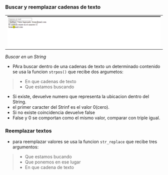 ### Buscar y reemplazar cadenas de texto

<table align="center">
  <tr>
    <td align="center" style="padding=0;width=50%;">
      <img align="center" style="padding=0;" src="../images/strpos.png" />
    </td>
  </tr>
</table>

_Buscar en un String_

- PAra buscar dentro de una cadenas de texto un determinado contenido se usa la funcion `strpos()` que recibe dos argumetos:

>- En que cadenas de texto<br>
>- Que estamos buscando<br>


- Si existe, devuelve numero que representa la ubicacion dentro del String.
- el primer caracter del Strinf es el valor 0(cero).
- Si no existe coincidencia devuelve false
- False y 0 se comportan como el mismo valor, comparar con triple igual.


### Reemplazar textos

- para reemplazar valores se usa la funcion `str_replace` que recibe tres argumentos:

> - Que estamos bucando
> - Que ponemos en ese lugar
> - En que cadena de texto
